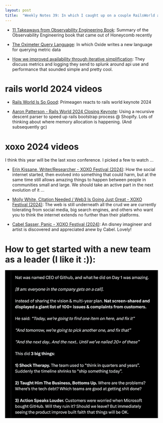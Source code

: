 ```yaml
---
layout: post
title:  "Weekly Notes 39: In which I caught up on a couple RailsWorld and XOXO 2024 videos (Aaron's, Erin's and Cabel's were especially great but really I liked them all!"
---
```


* [11 Takeaways from Observability Engineering Book](https://continuousimprovement.medium.com/11-takeaways-from-observability-engineering-book-a572b3d89730): Summary of the Observability Engineering book that came out of Honeycomb recently

* [The Oximeter Query Language](https://rfd.shared.oxide.computer/rfd/0463): In which Oxide writes a new language for querying metric data

* [How we improved availability through iterative simplification](https://github.blog/engineering/engineering-principles/how-we-improved-availability-through-iterative-simplification/): They discuss metrics and logging they send to splunk around api use and performance that sounded simple and pretty cool.

# rails world 2024 videos

* [Rails World Is So Good](https://www.youtube.com/watch?v=Z9uMPYB74o0): Primeagen reacts to rails world keynote 2024

* [Aaron Patterson - Rails World 2024 Closing Keynote](https://www.youtube.com/watch?v=ZE6F3drGhA8): Using a recursive descent parser to speed up rails bootstrap process @ Shopify. Lots of thinking about where memory allocation is happening. (And subsequently gc)

# xoxo 2024 videos

I think this year will be the last xoxo conference. I picked a few to watch ...

* [Erin Kissane, Writer/Researcher - XOXO Festival (2024)](https://www.youtube.com/watch?v=0FwM8HdOY-A): How the social internet started, then evolved into something that could harm, but at the same time still allows amazing things to happen between people in communities small and large. We should take an active part in the next evolution of it ...

* [Molly White, Citation Needed / Web3 Is Going Just Great - XOXO Festival (2024)](https://www.youtube.com/watch?v=MTaeVVAvk-c): The web is still underneath all the crud we are currently tolerating from social media, big search engines, and others who want you to think the internet extends no further than their platforms.

* [Cabel Sasser, Panic - XOXO Festival (2024)](https://www.youtube.com/watch?v=Df_K7pIsfvg): An disney imagineer and artist is discovered and appreciated anew by Cabel. Lovely!

# How to get started with a new team as a leader (I like it :)):

![Broken shelf approach](/assets/2024/broken_shelf_approach_ceo.png)
